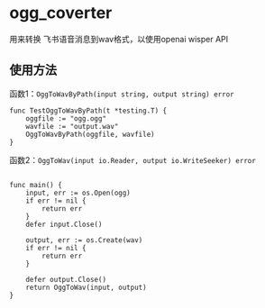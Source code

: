 # ogg_coverter

用来转换 飞书语音消息到wav格式，以使用openai wisper API

## 使用方法

函数1：`OggToWavByPath(input string, output string) error`
```golang
func TestOggToWavByPath(t *testing.T) {
	oggfile := "ogg.ogg"
	wavfile := "output.wav"
	OggToWavByPath(oggfile, wavfile)
}
```
函数2：`OggToWav(input io.Reader, output io.WriteSeeker) error`
```golang

func main() {
	input, err := os.Open(ogg)
	if err != nil {
		return err
	}
	defer input.Close()

	output, err := os.Create(wav)
	if err != nil {
		return err
	}

	defer output.Close()
	return OggToWav(input, output)
}
```